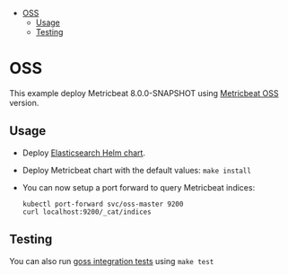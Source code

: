 <!-- START doctoc generated TOC please keep comment here to allow auto update -->
<!-- DON'T EDIT THIS SECTION, INSTEAD RE-RUN doctoc TO UPDATE -->


- [OSS](#oss)
  - [Usage](#usage)
  - [Testing](#testing)

<!-- END doctoc generated TOC please keep comment here to allow auto update -->

# OSS

This example deploy Metricbeat 8.0.0-SNAPSHOT using [Metricbeat OSS][] version.


## Usage

* Deploy [Elasticsearch Helm chart][].

* Deploy Metricbeat chart with the default values: `make install`

* You can now setup a port forward to query Metricbeat indices:

  ```
  kubectl port-forward svc/oss-master 9200
  curl localhost:9200/_cat/indices
  ```


## Testing

You can also run [goss integration tests][] using `make test`


[metricbeat oss]: https://www.elastic.co/downloads/beats/metricbeat-oss
[elasticsearch helm chart]: https://github.com/elastic/helm-charts/tree/master/elasticsearch/examples/oss/
[goss integration tests]: https://github.com/elastic/helm-charts/tree/master/metricbeat/examples/oss/test/goss.yaml
